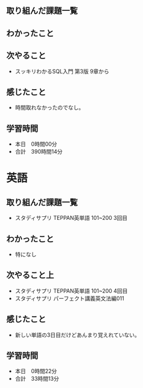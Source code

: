 ## 取り組んだ課題一覧

## わかったこと

## 次やること
- スッキリわかるSQL入門 第3版 9章から
## 感じたこと
- 時間取れなかったのでなし。
## 学習時間
- 本日　0時間00分
- 合計　390時間14分


# 英語
## 取り組んだ課題一覧
- スタディサプリ TEPPAN英単語 101~200 3回目
## わかったこと
- 特になし
## 次やること上
- スタディサプリ TEPPAN英単語 101~200 4回目
- スタディサプリ パーフェクト講義英文法編011
## 感じたこと
- 新しい単語の3日目だけどあんまり覚えれていない。
## 学習時間
- 本日　0時間22分
- 合計　33時間13分